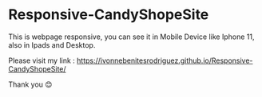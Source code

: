 # Responsive-CandyShopeSite

This is webpage responsive, you can see it in Mobile Device like Iphone 11, also in Ipads and Desktop.

Please visit my link :  https://ivonnebenitesrodriguez.github.io/Responsive-CandyShopeSite/

Thank you 😊
